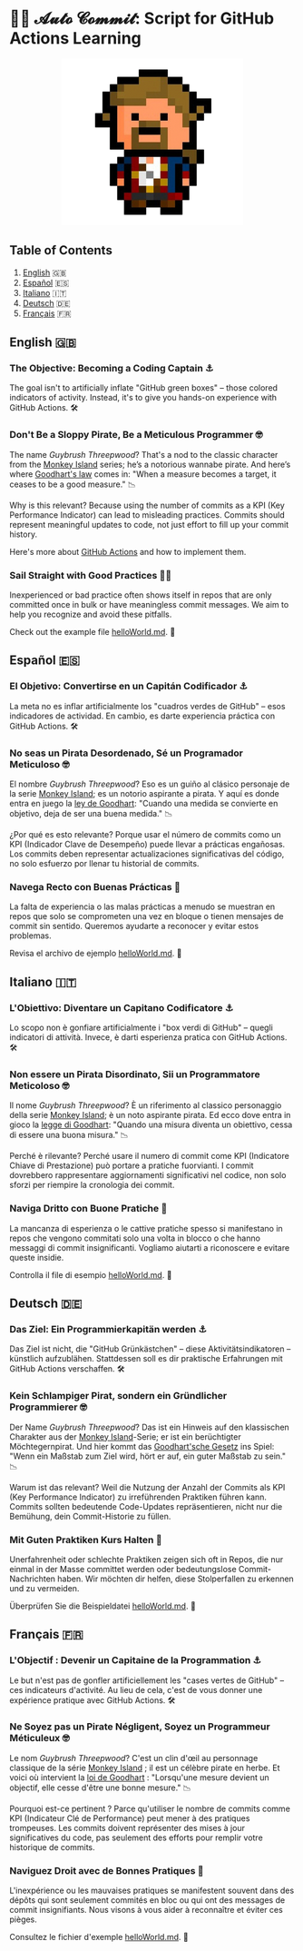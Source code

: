 # 🏴‍☠️ 𝓐𝓾𝓽𝓸 𝓒𝓸𝓶𝓶𝓲𝓽: Script for GitHub Actions Learning 

<p align="center"><img src="/images/guybrush.png?raw=true" alt="Guybrush Ulysses Threepwood"></p>

## Table of Contents

1. [English](#english) 🇬🇧
2. [Español](#español) 🇪🇸
3. [Italiano](#italiano) 🇮🇹
4. [Deutsch](#deutsch) 🇩🇪
5. [Français](#français) 🇫🇷

## English 🇬🇧

### The Objective: Becoming a Coding Captain ⚓
The goal isn't to artificially inflate "GitHub green boxes" – those colored indicators of activity. Instead, it's to give you hands-on experience with GitHub Actions. 🛠️

### Don't Be a Sloppy Pirate, Be a Meticulous Programmer 🤓

The name *Guybrush Threepwood*? That's a nod to the classic character from the [Monkey Island](https://en.wikipedia.org/wiki/Monkey_Island_(series)) series; he’s a notorious wannabe pirate. And here’s where [Goodhart's law](https://en.wikipedia.org/wiki/Goodhart%27s_law) comes in: "When a measure becomes a target, it ceases to be a good measure." 📉

Why is this relevant? Because using the number of commits as a KPI (Key Performance Indicator) can lead to misleading practices. Commits should represent meaningful updates to code, not just effort to fill up your commit history.

Here's more about [GitHub Actions](https://docs.github.com/en/actions) and how to implement them. 

### Sail Straight with Good Practices 🏴‍☠️

Inexperienced or bad practice often shows itself in repos that are only committed once in bulk or have meaningless commit messages. We aim to help you recognize and avoid these pitfalls.

Check out the example file [helloWorld.md](helloWorld.md). 📜

## Español 🇪🇸

### El Objetivo: Convertirse en un Capitán Codificador ⚓

La meta no es inflar artificialmente los "cuadros verdes de GitHub" – esos indicadores de actividad. En cambio, es darte experiencia práctica con GitHub Actions. 🛠️

### No seas un Pirata Desordenado, Sé un Programador Meticuloso 🤓

El nombre *Guybrush Threepwood*? Eso es un guiño al clásico personaje de la serie [Monkey Island](https://es.wikipedia.org/wiki/Monkey_Island); es un notorio aspirante a pirata. Y aquí es donde entra en juego la [ley de Goodhart](https://es.wikipedia.org/wiki/Ley_de_Goodhart): "Cuando una medida se convierte en objetivo, deja de ser una buena medida." 📉

¿Por qué es esto relevante? Porque usar el número de commits como un KPI (Indicador Clave de Desempeño) puede llevar a prácticas engañosas. Los commits deben representar actualizaciones significativas del código, no solo esfuerzo por llenar tu historial de commits.

### Navega Recto con Buenas Prácticas 🧭

La falta de experiencia o las malas prácticas a menudo se muestran en repos que solo se comprometen una vez en bloque o tienen mensajes de commit sin sentido. Queremos ayudarte a reconocer y evitar estos problemas.

Revisa el archivo de ejemplo [helloWorld.md](helloWorld.md). 📜

## Italiano 🇮🇹

### L'Obiettivo: Diventare un Capitano Codificatore ⚓

Lo scopo non è gonfiare artificialmente i "box verdi di GitHub" – quegli indicatori di attività. Invece, è darti esperienza pratica con GitHub Actions. 🛠️

### Non essere un Pirata Disordinato, Sii un Programmatore Meticoloso 🤓

Il nome *Guybrush Threepwood*? È un riferimento al classico personaggio della serie [Monkey Island](https://it.wikipedia.org/wiki/Monkey_Island); è un noto aspirante pirata. Ed ecco dove entra in gioco la [legge di Goodhart](https://it.wikipedia.org/wiki/Legge_di_Goodhart): "Quando una misura diventa un obiettivo, cessa di essere una buona misura." 📉

Perché è rilevante? Perché usare il numero di commit come KPI (Indicatore Chiave di Prestazione) può portare a pratiche fuorvianti. I commit dovrebbero rappresentare aggiornamenti significativi nel codice, non solo sforzi per riempire la cronologia dei commit.

### Naviga Dritto con Buone Pratiche 🧭

La mancanza di esperienza o le cattive pratiche spesso si manifestano in repos che vengono commitati solo una volta in blocco o che hanno messaggi di commit insignificanti. Vogliamo aiutarti a riconoscere e evitare queste insidie.

Controlla il file di esempio [helloWorld.md](helloWorld.md). 📜

## Deutsch 🇩🇪

### Das Ziel: Ein Programmierkapitän werden ⚓

Das Ziel ist nicht, die "GitHub Grünkästchen" – diese Aktivitätsindikatoren – künstlich aufzublähen. Stattdessen soll es dir praktische Erfahrungen mit GitHub Actions verschaffen. 🛠️

### Kein Schlampiger Pirat, sondern ein Gründlicher Programmierer 🤓

Der Name *Guybrush Threepwood*? Das ist ein Hinweis auf den klassischen Charakter aus der [Monkey Island](https://de.wikipedia.org/wiki/Monkey_Island)-Serie; er ist ein berüchtigter Möchtegernpirat. Und hier kommt das [Goodhart'sche Gesetz](https://de.wikipedia.org/wiki/Goodhart%E2%80%99sches_Gesetz) ins Spiel: "Wenn ein Maßstab zum Ziel wird, hört er auf, ein guter Maßstab zu sein." 📉

Warum ist das relevant? Weil die Nutzung der Anzahl der Commits als KPI (Key Performance Indicator) zu irreführenden Praktiken führen kann. Commits sollten bedeutende Code-Updates repräsentieren, nicht nur die Bemühung, dein Commit-Historie zu füllen.

### Mit Guten Praktiken Kurs Halten 🧭

Unerfahrenheit oder schlechte Praktiken zeigen sich oft in Repos, die nur einmal in der Masse committet werden oder bedeutungslose Commit-Nachrichten haben. Wir möchten dir helfen, diese Stolperfallen zu erkennen und zu vermeiden.

Überprüfen Sie die Beispieldatei [helloWorld.md](helloWorld.md). 📜

## Français 🇫🇷

### L'Objectif : Devenir un Capitaine de la Programmation ⚓

Le but n'est pas de gonfler artificiellement les "cases vertes de GitHub" – ces indicateurs d'activité. Au lieu de cela, c'est de vous donner une expérience pratique avec GitHub Actions. 🛠️

### Ne Soyez pas un Pirate Négligent, Soyez un Programmeur Méticuleux 🤓

Le nom *Guybrush Threepwood*? C'est un clin d'œil au personnage classique de la série [Monkey Island](https://fr.wikipedia.org/wiki/Monkey_Island) ; il est un célèbre pirate en herbe. Et voici où intervient la [loi de Goodhart](https://fr.wikipedia.org/wiki/Loi_de_Goodhart) : "Lorsqu'une mesure devient un objectif, elle cesse d'être une bonne mesure." 📉

Pourquoi est-ce pertinent ? Parce qu'utiliser le nombre de commits comme KPI (Indicateur Clé de Performance) peut mener à des pratiques trompeuses. Les commits doivent représenter des mises à jour significatives du code, pas seulement des efforts pour remplir votre historique de commits.

### Naviguez Droit avec de Bonnes Pratiques 🧭

L'inexpérience ou les mauvaises pratiques se manifestent souvent dans des dépôts qui sont seulement commités en bloc ou qui ont des messages de commit insignifiants. Nous visons à vous aider à reconnaître et éviter ces pièges.

Consultez le fichier d'exemple [helloWorld.md](helloWorld.md). 📜
